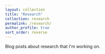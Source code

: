 ```yaml
---
layout: collection
title: "Research"
collection: research
permalink: /research/
author_profile: true
sort_order: reverse
---
```


Blog posts about research that I'm working on.

